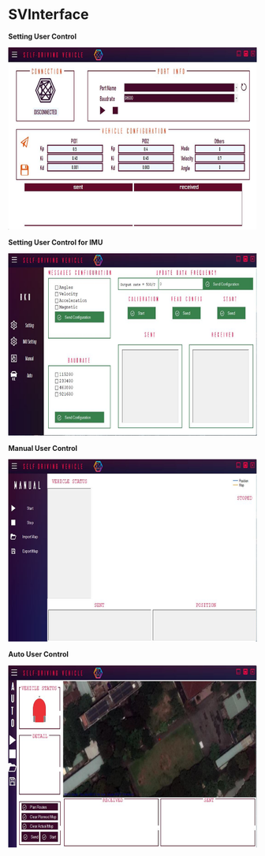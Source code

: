 # SVInterface

**Setting User Control**

<p align="center">
  <img src="Images/SettingUC.JPG" width="700" height="370">
</p>

**Setting User Control for IMU**

<p align="center">
  <img src="Images/SettingIMUUC.JPG" width="700" height="370">
</p>

**Manual User Control**

<p align="center">
  <img src="Images/ManualUC.JPG" width="700" height="370">
</p>

**Auto User Control**

<p align="center">
  <img src="Images/AutoUC.JPG" width="700" height="370">
</p>
